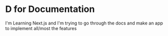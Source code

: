 # D for Documentation

I'm Learning Next.js and I'm trying to go through the docs and make  an app to implement all/most the features